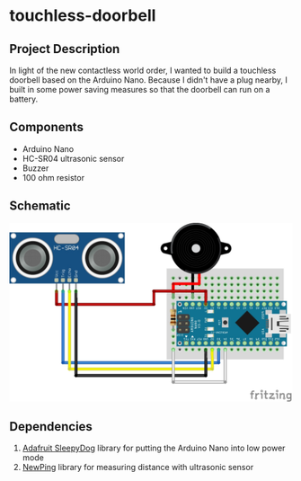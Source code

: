 # touchless-doorbell

## Project Description
<p>In light of the new contactless world order, I wanted to build a touchless doorbell based on the Arduino Nano. Because I didn't have a plug nearby, I built in some power saving measures so that the doorbell can run on a battery.
</p>

## Components
* Arduino Nano
* HC-SR04 ultrasonic sensor
* Buzzer
* 100 ohm resistor

## Schematic
![Schematic](touchless-doorbell_bb.jpg)

## Dependencies
1. [Adafruit SleepyDog](https://github.com/adafruit/Adafruit_SleepyDog) library for putting the Arduino Nano into low power mode
2. [NewPing](https://bitbucket.org/teckel12/arduino-new-ping/wiki/Home) library for measuring distance with ultrasonic sensor
